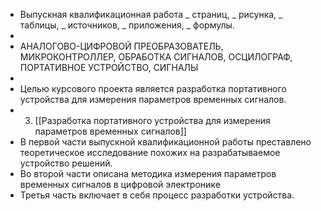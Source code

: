 - Выпускная квалификационная работа _ страниц, _ рисунка, _ таблицы, _ источников, _ приложения, _ формулы.
-
- АНАЛОГОВО-ЦИФРОВОЙ
  ПРЕОБРАЗОВАТЕЛЬ, МИКРОКОНТРОЛЛЕР, ОБРАБОТКА СИГНАЛОВ, ОСЦИЛОГРАФ, ПОРТАТИВНОЕ
  УСТРОЙСТВО, СИГНАЛЫ
-
- Целью курсового проекта является разработка портативного устройства для измерения параметров временных сигналов.
- 3. [[Разработка портативного устройства для измерения параметров временных сигналов]]
- В первой части выпускной квалификационной работы преставлено теоретическое исследование похожих на разрабатываемое устройство решений.
- Во второй части описана методика измерения параметров временных сигналов в цифровой электронике
- Третья часть включает в себя процесс разработки устройства.